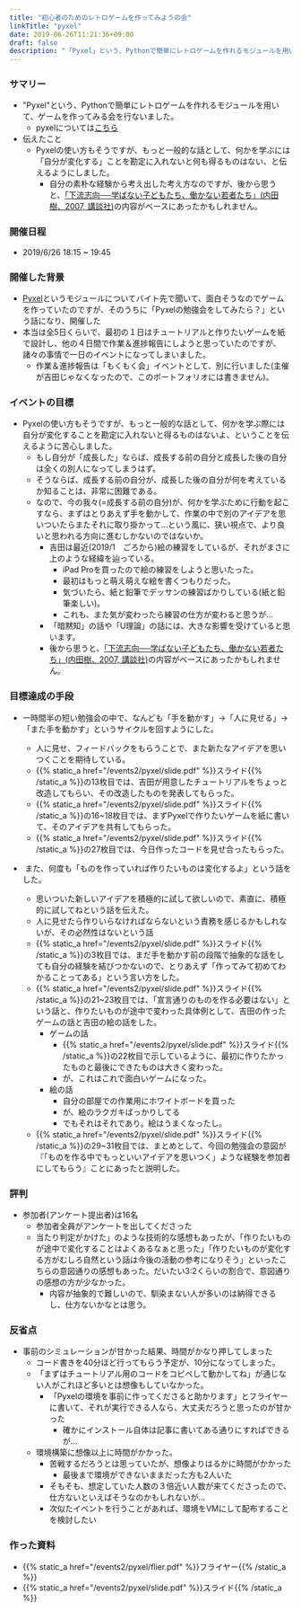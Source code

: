 ```yaml
---
title: "初心者のためのレトロゲームを作ってみようの会"
linkTitle: "pyxel"
date: 2019-06-26T11:21:36+09:00
draft: false
description: "「Pyxel」という、Pythonで簡単にレトロゲームを作れるモジュールを用いてゲームを作ってみる会を行いました。何かを学ぶには「自分が変化する」ことを勘定に入れないと何も得るものはない、と伝えるようにしました。"
---
```


### サマリー
- "Pyxel"という、Pythonで簡単にレトロゲームを作れるモジュールを用いて、ゲームを作ってみる会を行ないました。
  - pyxelについては<a href="https://github.com/kitao/pyxel/blob/master/README.ja.md">こちら</a>
- 伝えたこと
  - Pyxelの使い方もそうですが、もっと一般的な話として、何かを学ぶには「自分が変化する」ことを勘定に入れないと何も得るものはない、と伝えるようにしました。
    - 自分の素朴な経験から考え出した考え方なのですが、後から思うと、<a href="https://www.amazon.co.jp/下流志向──学ばない子どもたち、働かない若者たち-内田-樹/dp/4062138271">「下流志向──学ばない子どもたち、働かない若者たち」(内田樹、2007, 講談社)</a>の内容がベースにあったかもしれません。

### 開催日程
- 2019/6/26 18:15 ~ 19:45

### 開催した背景
- <a href="https://github.com/kitao/pyxel/blob/master/README.ja.md">Pyxel</a>というモジュールについてバイト先で聞いて、面白そうなのでゲームを作っていたのですが、そのうちに「Pyxelの勉強会をしてみたら？」という話になり、開催した
- 本当は全5日くらいで、最初の１日はチュートリアルと作りたいゲームを紙で設計し、他の４日間で作業＆進捗報告にしようと思っていたのですが、諸々の事情で一日のイベントになってしまいました。
  - 作業＆進捗報告は「もくもく会」イベントとして、別に行いました(主催が吉田じゃなくなったので、このポートフォリオには書きません)。

### イベントの目標
- Pyxelの使い方もそうですが、もっと一般的な話として、何かを学ぶ際には自分が変化することを勘定に入れないと得るものはないよ、ということを伝えるように苦心しました。
  - もし自分が「成長した」ならば、成長する前の自分と成長した後の自分は全くの別人になってしまうはず。
  - そうならば、成長する前の自分が、成長した後の自分が何を考えているか知ることは、非常に困難である。
  - なので、今の我々(=成長する前の自分)が、何かを学ぶために行動を起こすなら、まずはとりあえず手を動かして、作業の中で別のアイデアを思いついたらまたそれに取り掛かって…という風に、狭い視点で、より良いと思われる方向に進むしかないのではないか。
    - 吉田は最近(2019/1　ごろから)絵の練習をしているが、それがまさに上のような経緯を辿っている。
      - iPad Proを買ったので絵の練習をしようと思いたった。
      - 最初はもっと萌え萌えな絵を書くつもりだった。
      - 気づいたら、紙と鉛筆でデッサンの練習ばかりしている(紙と鉛筆楽しい)。
      - これも、また気が変わったら練習の仕方が変わると思うが…
    - 「暗黙知」の話や「U理論」の話には、大きな影響を受けていると思います。
    - 後から思うと、<a href="https://www.amazon.co.jp/下流志向──学ばない子どもたち、働かない若者たち-内田-樹/dp/4062138271">「下流志向──学ばない子どもたち、働かない若者たち」(内田樹、2007, 講談社)</a>の内容がベースにあったかもしれません。

### 目標達成の手段
- 一時間半の短い勉強会の中で、なんども「手を動かす」→「人に見せる」→「また手を動かす」というサイクルを回すようにした。
  - 人に見せ、フィードバックをもらうことで、また新たなアイデアを思いつくことを期待している。
  - {{% static_a href="/events2/pyxel/slide.pdf" %}}スライド{{% /static_a %}}の13枚目では、吉田が用意したチュートリアルをちょっと改造してもらい、その改造したものを発表してもらった。
  - {{% static_a href="/events2/pyxel/slide.pdf" %}}スライド{{% /static_a %}}の16~18枚目では、まずPyxelで作りたいゲームを紙に書いて、そのアイデアを共有してもらった。
  - {{% static_a href="/events2/pyxel/slide.pdf" %}}スライド{{% /static_a %}}の27枚目では、今日作ったコードを見せ合ったもらった。

-  また、何度も「ものを作っていれば作りたいものは変化するよ」という話をした。
  - 思いついた新しいアイデアを積極的に試して欲しいので、素直に、積極的に試してねという話を伝えた。
  - 人に見せたら作りいらなければならないという責務を感じるかもしれないが、その必然性はないという話
  - {{% static_a href="/events2/pyxel/slide.pdf" %}}スライド{{% /static_a %}}の3枚目では、まだ手を動かす前の段階で抽象的な話をしても自分の経験を結びつかないので、とりあえず「作ってみて初めてわかることってある」という言い方をした。
  - {{% static_a href="/events2/pyxel/slide.pdf" %}}スライド{{% /static_a %}}の21~23枚目では、「宣言通りのものを作る必要はない」という話と、作りたいものが途中で変わった具体例として、吉田の作ったゲームの話と吉田の絵の話をした。
    - ゲームの話
      - {{% static_a href="/events2/pyxel/slide.pdf" %}}スライド{{% /static_a %}}の22枚目で示しているように、最初に作りたかったものと最後にできたものは大きく変わった。
      - が、これはこれで面白いゲームになった。
    - 絵の話
      - 自分の部屋での作業用にホワイトボードを買った
      - が、絵のラクガキばっかりしてる
      - でもそれはそれであり。絵はうまくなったし。
  - {{% static_a href="/events2/pyxel/slide.pdf" %}}スライド{{% /static_a %}}の29~31枚目では、まとめとして、今回の勉強会の意図が『「ものを作る中でもっといいアイデアを思いつく」ような経験を参加者にしてもらう』ことにあったと説明した。

### 評判
- 参加者(アンケート提出者)は16名
  - 参加者全員がアンケートを出してくださった
  - 当たり判定がかけた」のような技術的な感想もあったが、「作りたいものが途中で変化することはよくあるなぁと思った」「作りたいものが変化する方がむしろ自然という話は今後の活動の参考になりそう」といったこちらの意図通りの感想もあった。だいたい3:2くらいの割合で、意図通りの感想の方が少なかった。
    - 内容が抽象的で難しいので、馴染まない人が多いのは納得できるし、仕方ないかなとは思う。

### 反省点
- 事前のシミュレーションが甘かった結果、時間がかなり押してしまった
  - コード書きを40分ほど行ってもらう予定が、10分になってしまった。
  - 「まずはチュートリアル用のコードをコピペして動かしてね」が通じない人がこれほど多いとは想像もしていなかった。
    - 「Pyxelの環境を事前に作ってくださると助かります」とフライヤーに書いて、それが実行できる人なら、大丈夫だろうと思ったのが甘かった
      - 確かにインストール自体は記事に書いてある通りにすればできるが…
  - 環境構築に想像以上に時間がかかった。
    - 苦戦するだろうとは思っていたが、想像よりはるかに時間がかかった
      - 最後まで環境ができないままだった方も2人いた
    - そもそも、想定していた人数の３倍近い人数が来てくださったので、仕方ないといえばそうなのかもしれないが…
    - 次似たイベントを行うことがあれば、環境をVMにして配布することを検討したい

### 作った資料
- {{% static_a href="/events2/pyxel/flier.pdf" %}}フライヤー{{% /static_a %}}
- {{% static_a href="/events2/pyxel/slide.pdf" %}}スライド{{% /static_a %}}
